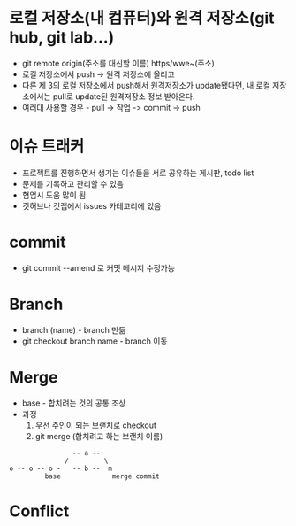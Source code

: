# 로컬 저장소(내 컴퓨터)와 원격 저장소(git hub, git lab...)

  * git remote origin(주소를 대신할 이름) https/wwe~(주소)
  * 로컬 저장소에서 push -> 원격 저장소에 올리고
  * 다른 제 3의 로컬 저장소에서 push해서 원격저장소가 update됐다면, 내 로컬 저장소에서는 pull로 update된 원격저장소 정보 받아온다.
  * 여러대 사용할 경우 - pull -> 작업 -> commit -> push 

# 이슈 트래커

  * 프로젝트를 진행하면서 생기는 이슈들을 서로 공유하는 게시판, todo list
  * 문제를 기록하고 관리할 수 있음 
  * 협업시 도움 많이 됨
  * 깃허브나 깃랩에서 issues 카테고리에 있음

# commit

  * git commit --amend 로 커밋 메시지 수정가능

# Branch

  * branch (name) - branch 만듦
  * git checkout branch name - branch 이동

# Merge

  * base - 합치려는 것의 공통 조상
  * 과정
    1. 우선 주인이 되는 브랜치로 checkout
    2. git merge (합치려고 하는 브랜치 이름)
```             
                -- a -- 
              /         \
o -- o -- o -   -- b --  m
         base             merge commit

```

# Conflict

 